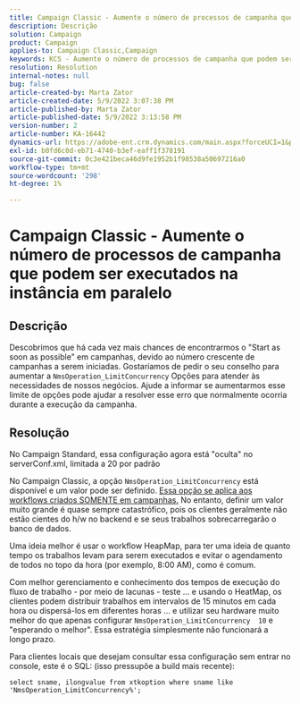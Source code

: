 ```yaml
---
title: Campaign Classic - Aumente o número de processos de campanha que podem ser executados na instância em paralelo
description: Descrição
solution: Campaign
product: Campaign
applies-to: Campaign Classic,Campaign
keywords: KCS - Aumente o número de processos de campanha que podem ser executados na instância em paralelo
resolution: Resolution
internal-notes: null
bug: false
article-created-by: Marta Zator
article-created-date: 5/9/2022 3:07:38 PM
article-published-by: Marta Zator
article-published-date: 5/9/2022 3:13:58 PM
version-number: 2
article-number: KA-16442
dynamics-url: https://adobe-ent.crm.dynamics.com/main.aspx?forceUCI=1&pagetype=entityrecord&etn=knowledgearticle&id=919ebec1-a9cf-ec11-a7b5-0022480a8e40
exl-id: b0fd6c0d-eb71-4740-b3ef-eaff1f378191
source-git-commit: 0c3e421beca46d9fe1952b1f98538a50697216a0
workflow-type: tm+mt
source-wordcount: '298'
ht-degree: 1%

---
```


# Campaign Classic - Aumente o número de processos de campanha que podem ser executados na instância em paralelo

## Descrição


Descobrimos que há cada vez mais chances de encontrarmos o &quot;Start as soon as possible&quot; em campanhas, devido ao número crescente de campanhas a serem iniciadas.
Gostaríamos de pedir o seu conselho para aumentar a `NmsOperation_LimitConcurrency` Opções para atender às necessidades de nossos negócios.
Ajude a informar se aumentarmos esse limite de opções pode ajudar a resolver esse erro que normalmente ocorria durante a execução da campanha.


## Resolução


No Campaign Standard, essa configuração agora está &quot;oculta&quot; no serverConf.xml, limitada a 20 por padrão  

No Campaign Classic, a opção `NmsOperation_LimitConcurrency` está disponível e um valor pode ser definido. <u>Essa opção se aplica aos workflows criados SOMENTE em campanhas.</u> No entanto, definir um valor muito grande é quase sempre catastrófico, pois os clientes geralmente não estão cientes do h/w no backend e se seus trabalhos sobrecarregarão o banco de dados.

Uma ideia melhor é usar o workflow HeapMap, para ter uma ideia de quanto tempo os trabalhos levam para serem executados e evitar o agendamento de todos no topo da hora (por exemplo, 8:00 AM), como é comum.

Com melhor gerenciamento e conhecimento dos tempos de execução do fluxo de trabalho - por meio de lacunas - teste ... e usando o HeatMap, os clientes podem distribuir trabalhos em intervalos de 15 minutos em cada hora ou dispersá-los em diferentes horas ... e utilizar seu hardware muito melhor do que apenas configurar `NmsOperation_LimitConcurrency  10` e &quot;esperando o melhor&quot;. Essa estratégia simplesmente não funcionará a longo prazo.





Para clientes locais que desejam consultar essa configuração sem entrar no console, este é o SQL: (isso pressupõe a build mais recente):

`select sname, ilongvalue from xtkoption where sname like 'NmsOperation_LimitConcurrency%';`
